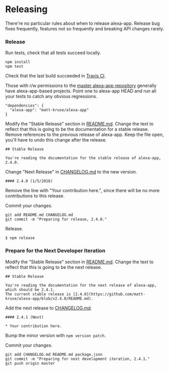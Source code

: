 Releasing
=========

There're no particular rules about when to release alexa-app. Release bug fixes frequently, features not so frequently and breaking API changes rarely.

### Release

Run tests, check that all tests succeed locally.

```
npm install
npm test
```

Check that the last build succeeded in [Travis CI](https://travis-ci.org/matt-kruse/alexa-app).

Those with r/w permissions to the [master alexa-app repository](https://github.com/matt-kruse/alexa-app) generally have alexa-app-based projects. Point one to alexa-app HEAD and run all your tests to catch any obvious regressions.

```
"dependencies": {
  "alexa-app": "matt-kruse/alexa-app"
}
```

Modify the "Stable Release" section in [README.md](README.md). Change the text to reflect that this is going to be the documentation for a stable release. Remove references to the previous release of alexa-app. Keep the file open, you'll have to undo this change after the release.

```
## Stable Release

You're reading the documentation for the stable release of alexa-app, 2.4.0.
```

Change "Next Release" in [CHANGELOG.md](CHANGELOG.md) to the new version.

```
#### 2.4.0 (1/5/2016)
```

Remove the line with "Your contribution here.", since there will be no more contributions to this release.

Commit your changes.

```
git add README.md CHANGELOG.md
git commit -m "Preparing for release, 2.4.0."
```

Release.

```
$ npm release
```

### Prepare for the Next Developer Iteration

Modify the "Stable Release" section in [README.md](README.md). Change the text to reflect that this is going to be the next release.

```
## Stable Release

You're reading the documentation for the next release of alexa-app, which should be 2.4.1.
The current stable release is [2.4.0](https://github.com/matt-kruse/alexa-app/blob/v2.4.0/README.md).
```

Add the next release to [CHANGELOG.md](CHANGELOG.md).

```
#### 2.4.1 (Next)

* Your contribution here.
```

Bump the minor version with `npm version patch`.

Commit your changes.

```
git add CHANGELOG.md README.md package.json
git commit -m "Preparing for next development iteration, 2.4.1."
git push origin master
```
